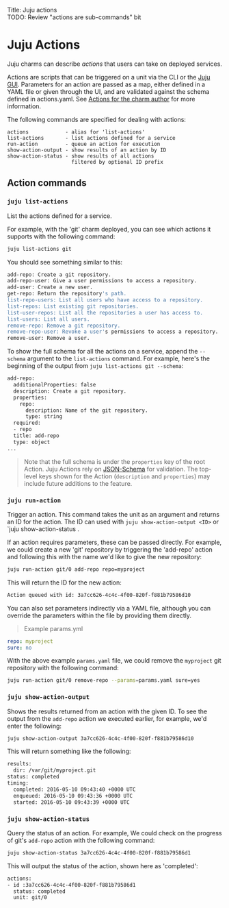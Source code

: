 Title: Juju actions  
TODO: Review "actions are sub-commands" bit

# Juju Actions

Juju charms can describe *actions* that users can take on deployed services.

Actions are scripts that can be triggered on a unit via the CLI or the [Juju
GUI](controllers-gui.html). Parameters for an action are passed as a map,
either defined in a YAML file or given through the UI, and are validated
against the schema defined in actions.yaml. See
[Actions for the charm author](authors-charm-actions.html) for more
information.

The following commands are specified for dealing with actions:

```no-highlight
actions            - alias for 'list-actions'
list-actions       - list actions defined for a service
run-action         - queue an action for execution
show-action-output - show results of an action by ID
show-action-status - show results of all actions 
                     filtered by optional ID prefix
```

## Action commands 

### `juju list-actions`

List the actions defined for a service.  

For example, with the 'git' charm deployed, you can see which actions it
supports with the following command:

```bash
juju list-actions git
```

You should see something similar to this: 

```bash
add-repo: Create a git repository.
add-repo-user: Give a user permissions to access a repository.
add-user: Create a new user.
get-repo: Return the repository's path.
list-repo-users: List all users who have access to a repository.
list-repos: List existing git repositories.
list-user-repos: List all the repositories a user has access to.
list-users: List all users.
remove-repo: Remove a git repository.
remove-repo-user: Revoke a user's permissions to access a repository.
remove-user: Remove a user.
```

To show the full schema for all the actions on a service, append the `--schema`
argument to the `list-actions` command. For example, here's the beginning of
the output from `juju list-actions git --schema`:

```bash
add-repo:
  additionalProperties: false
  description: Create a git repository.
  properties:
    repo:
      description: Name of the git repository.
      type: string
  required:
  - repo
  title: add-repo
  type: object
...
```

> Note that the full schema is under the `properties` key of the root Action.
> Juju Actions rely on [JSON-Schema](http://json-schema.org) for validation.
> The top-level keys shown for the Action (`description` and `properties`) may
> include future additions to the feature.

### `juju run-action`

Trigger an action. This command takes the unit as an argument and returns an ID
for the action. The ID can used with `juju show-action-output <ID>` or `juju
show-action-status <ID>.

If an action requires parameters, these can be passed directly. For example, we
could create a new 'git' repository by triggering the 'add-repo' action and
following this with the name we'd like to give the new repository:


```bash
juju run-action git/0 add-repo repo=myproject
```
This will return the ID for the new action:

```bash
Action queued with id: 3a7cc626-4c4c-4f00-820f-f881b79586d10
```

You can also set parameters indirectly via a YAML file, although you can
override the parameters within the file by providing them directly.

 > Example params.yml
```yaml
repo: myproject
sure: no
```
With the above example `params.yaml` file, we could remove the `myproject` git repository
with the following command:

```bash
juju run-action git/0 remove-repo --params=params.yaml sure=yes
```

### `juju show-action-output`

Shows the results returned from an action with the given ID. To
see the output from the `add-repo` action we executed earlier, for example,
we'd enter the following:

```bash
juju show-action-output 3a7cc626-4c4c-4f00-820f-f881b79586d10
```
This will return something like the following:
```bash
results:
  dir: /var/git/myproject.git
status: completed
timing:
  completed: 2016-05-10 09:43:40 +0000 UTC
  enqueued: 2016-05-10 09:43:36 +0000 UTC
  started: 2016-05-10 09:43:39 +0000 UTC
```

### `juju show-action-status`

Query the status of an action. For example, We could check on the progress of git's
`add-repo` action with the following command:

```bash
juju show-action-status 3a7cc626-4c4c-4f00-820f-f881b79586d1
```
This will output the status of the action, shown here as 'completed':

```bash
actions:
- id :3a7cc626-4c4c-4f00-820f-f881b79586d1 
  status: completed
  unit: git/0
```
